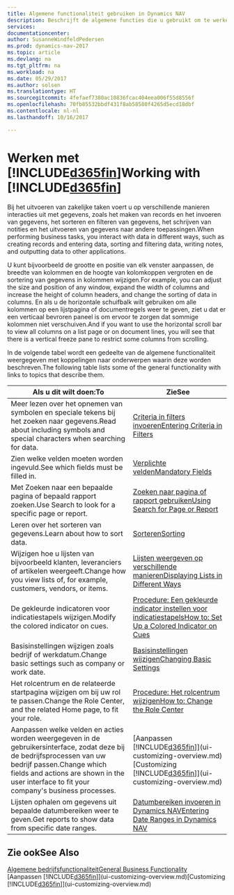 ```yaml
---
title: Algemene functionaliteit gebruiken in Dynamics NAV
description: Beschrijft de algemene functies die u gebruikt om te werken met gegevens in Dynamics NAV, zoals waarden invoeren, gegevens sorteren en weergaven wijzigen.
services: 
documentationcenter: 
author: SusanneWindfeldPedersen
ms.prod: dynamics-nav-2017
ms.topic: article
ms.devlang: na
ms.tgt_pltfrm: na
ms.workload: na
ms.date: 05/29/2017
ms.author: solsen
ms.translationtype: HT
ms.sourcegitcommit: 4fefaef7380ac10836fcac404eea006f55d8556f
ms.openlocfilehash: 70fb85532bbdf431f8ab58580f4265d5ecd18dbf
ms.contentlocale: nl-nl
ms.lasthandoff: 10/16/2017

---
```

# <a name="working-with-included365finincludesd365finlongmdmd"></a><span data-ttu-id="9f448-103">Werken met [!INCLUDE[d365fin](includes/d365fin_long_md.md)]</span><span class="sxs-lookup"><span data-stu-id="9f448-103">Working with [!INCLUDE[d365fin](includes/d365fin_long_md.md)]</span></span>
<span data-ttu-id="9f448-104">Bij het uitvoeren van zakelijke taken voert u op verschillende manieren interacties uit met gegevens, zoals het maken van records en het invoeren van gegevens, het sorteren en filteren van gegevens, het schrijven van notities en het uitvoeren van gegevens naar andere toepassingen.</span><span class="sxs-lookup"><span data-stu-id="9f448-104">When performing business tasks, you interact with data in different ways, such as creating records and entering data, sorting and filtering data, writing notes, and outputting data to other applications.</span></span>

<span data-ttu-id="9f448-105">U kunt bijvoorbeeld de grootte en positie van elk venster aanpassen, de breedte van kolommen en de hoogte van kolomkoppen vergroten en de sortering van gegevens in kolommen wijzigen.</span><span class="sxs-lookup"><span data-stu-id="9f448-105">For example, you can adjust the size and position of any window, expand the width of columns and increase the height of column headers, and change the sorting of data in columns.</span></span> <span data-ttu-id="9f448-106">En als u de horizontale schuifbalk wilt gebruiken om alle kolommen op een lijstpagina of documentregels weer te geven, ziet u dat er een verticaal bevroren paneel is om ervoor te zorgen dat sommige kolommen niet verschuiven.</span><span class="sxs-lookup"><span data-stu-id="9f448-106">And if you want to use the horizontal scroll bar to view all columns on a list page or on document lines, you will see that there is a vertical freeze pane to restrict some columns from scrolling.</span></span>

<span data-ttu-id="9f448-107">In de volgende tabel wordt een gedeelte van de algemene functionaliteit weergegeven met koppelingen naar onderwerpen waarin deze worden beschreven.</span><span class="sxs-lookup"><span data-stu-id="9f448-107">The following table lists some of the general functionality with links to topics that describe them.</span></span>

| <span data-ttu-id="9f448-108">Als u dit wilt doen:</span><span class="sxs-lookup"><span data-stu-id="9f448-108">To</span></span> | <span data-ttu-id="9f448-109">Zie</span><span class="sxs-lookup"><span data-stu-id="9f448-109">See</span></span> |
| --- | --- |
| <span data-ttu-id="9f448-110">Meer lezen over het opnemen van symbolen en speciale tekens bij het zoeken naar gegevens.</span><span class="sxs-lookup"><span data-stu-id="9f448-110">Read about including symbols and special characters when searching for data.</span></span> |[<span data-ttu-id="9f448-111">Criteria in filters invoeren</span><span class="sxs-lookup"><span data-stu-id="9f448-111">Entering Criteria in Filters</span></span>](ui-enter-criteria-filters.md) |
| <span data-ttu-id="9f448-112">Zien welke velden moeten worden ingevuld.</span><span class="sxs-lookup"><span data-stu-id="9f448-112">See which fields must be filled in.</span></span> |[<span data-ttu-id="9f448-113">Verplichte velden</span><span class="sxs-lookup"><span data-stu-id="9f448-113">Mandatory Fields</span></span>](ui-mandatory-fields.md) |
| <span data-ttu-id="9f448-114">Met Zoeken naar een bepaalde pagina of bepaald rapport zoeken.</span><span class="sxs-lookup"><span data-stu-id="9f448-114">Use Search to look for a specific page or report.</span></span> |[<span data-ttu-id="9f448-115">Zoeken naar pagina of rapport gebruiken</span><span class="sxs-lookup"><span data-stu-id="9f448-115">Using Search for Page or Report</span></span>](ui-search.md) |
| <span data-ttu-id="9f448-116">Leren over het sorteren van gegevens.</span><span class="sxs-lookup"><span data-stu-id="9f448-116">Learn about how to sort data.</span></span> |[<span data-ttu-id="9f448-117">Sorteren</span><span class="sxs-lookup"><span data-stu-id="9f448-117">Sorting</span></span>](ui-sorting.md) |
| <span data-ttu-id="9f448-118">Wijzigen hoe u lijsten van bijvoorbeeld klanten, leveranciers of artikelen weergeeft.</span><span class="sxs-lookup"><span data-stu-id="9f448-118">Change how you view lists of, for example, customers, vendors, or items.</span></span> |[<span data-ttu-id="9f448-119">Lijsten weergeven op verschillende manieren</span><span class="sxs-lookup"><span data-stu-id="9f448-119">Displaying Lists in Different Ways</span></span>](across-display-lists-different-views.md) |
| <span data-ttu-id="9f448-120">De gekleurde indicatoren voor indicatiestapels wijzigen.</span><span class="sxs-lookup"><span data-stu-id="9f448-120">Modify the colored indicator on cues.</span></span> |[<span data-ttu-id="9f448-121">Procedure: Een gekleurde indicator instellen voor indicatiestapels</span><span class="sxs-lookup"><span data-stu-id="9f448-121">How to: Set Up a Colored Indicator on Cues</span></span>](ui-how-setup-colored-indicator-cues.md) |
| <span data-ttu-id="9f448-122">Basisinstellingen wijzigen zoals bedrijf of werkdatum.</span><span class="sxs-lookup"><span data-stu-id="9f448-122">Change basic settings such as company or work date.</span></span> |[<span data-ttu-id="9f448-123">Basisinstellingen wijzigen</span><span class="sxs-lookup"><span data-stu-id="9f448-123">Changing Basic Settings</span></span>](ui-change-basic-settings.md) |
| <span data-ttu-id="9f448-124">Het rolcentrum en de relateerde startpagina wijzigen om bij uw rol te passen.</span><span class="sxs-lookup"><span data-stu-id="9f448-124">Change the Role Center, and the related Home page, to fit your role.</span></span> |[<span data-ttu-id="9f448-125">Procedure: Het rolcentrum wijzigen</span><span class="sxs-lookup"><span data-stu-id="9f448-125">How to: Change the Role Center</span></span>](change-role.md) |
| <span data-ttu-id="9f448-126">Aanpassen welke velden en acties worden weergegeven in de gebruikersinterface, zodat deze bij de bedrijfsprocessen van uw bedrijf passen.</span><span class="sxs-lookup"><span data-stu-id="9f448-126">Change which fields and actions are shown in the user interface to fit your company's business processes.</span></span> |<span data-ttu-id="9f448-127">[Aanpassen [!INCLUDE[d365fin](includes/d365fin_md.md)]](ui-customizing-overview.md)</span><span class="sxs-lookup"><span data-stu-id="9f448-127">[Customizing [!INCLUDE[d365fin](includes/d365fin_md.md)]](ui-customizing-overview.md)</span></span> |
| <span data-ttu-id="9f448-128">Lijsten ophalen om gegevens uit bepaalde datumbereiken weer te geven.</span><span class="sxs-lookup"><span data-stu-id="9f448-128">Get reports to show data from specific date ranges.</span></span> |[<span data-ttu-id="9f448-129">Datumbereiken invoeren in Dynamics NAV</span><span class="sxs-lookup"><span data-stu-id="9f448-129">Entering Date Ranges in Dynamics NAV</span></span>](ui-enter-date-ranges.md) |

## <a name="see-also"></a><span data-ttu-id="9f448-130">Zie ook</span><span class="sxs-lookup"><span data-stu-id="9f448-130">See Also</span></span>
[<span data-ttu-id="9f448-131">Algemene bedrijfsfunctionaliteit</span><span class="sxs-lookup"><span data-stu-id="9f448-131">General Business Functionality</span></span>](ui-across-business-areas.md)  
<span data-ttu-id="9f448-132">[Aanpassen [!INCLUDE[d365fin](includes/d365fin_md.md)]](ui-customizing-overview.md)</span><span class="sxs-lookup"><span data-stu-id="9f448-132">[Customizing [!INCLUDE[d365fin](includes/d365fin_md.md)]](ui-customizing-overview.md)</span></span>  

## 

